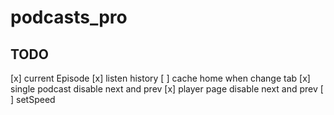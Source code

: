 # podcasts_pro

## TODO
[x] current Episode
[x] listen history
[ ] cache home when change tab
[x] single podcast disable next and prev
[x] player page disable next and prev
[ ] setSpeed
